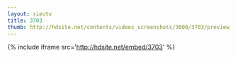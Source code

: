 ```yaml
---
layout: sieutv
title: 3703
thumb: http://hdsite.net/contents/videos_screenshots/3000/3703/preview_360p.mp4.jpg
---
```

{% include iframe src='http://hdsite.net/embed/3703' %}
 
